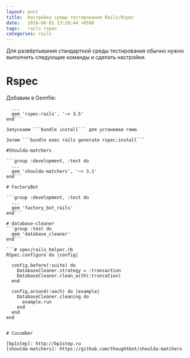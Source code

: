 ```yaml
---
layout: post
title:  Настройка среды тестирования Rails/Rspec
date:   2018-06-01 13:28:44 +0500
tags:   rails rspec
categories: rails
---
```


Для развёртывания стандартной среды тестирования обычно нужно выполнить следующие команды и сделать настройки. 

# Rspec

Добавим в Gemfile:

```group :development, :test do
  ...
  gem 'rspec-rails', '~> 3.5'
end```

Запускаем ```bundle install``` для установки гема

Затем ```bundle exec rails generate rspec:install```

#Shoulda-matchers

```group :development, :test do
  ...
  gem 'shoulda-matchers', '~> 3.1'
end```

# FactoryBot

```group :development, :test do
  ...
  gem 'factory_bot_rails'
end```

# database-cleaner
```group :test do
  gem 'database_cleaner'
end```

```# spec/rails_helper.rb
RSpec.configure do |config|

  config.before(:suite) do
    DatabaseCleaner.strategy = :transaction
    DatabaseCleaner.clean_with(:truncation)
  end

  config.around(:each) do |example|
    DatabaseCleaner.cleaning do
      example.run
    end
  end
end


# Cucumber

[bp1step]: http://bp1step.ru
[shoulda-matchers]: https://github.com/thoughtbot/shoulda-matchers

